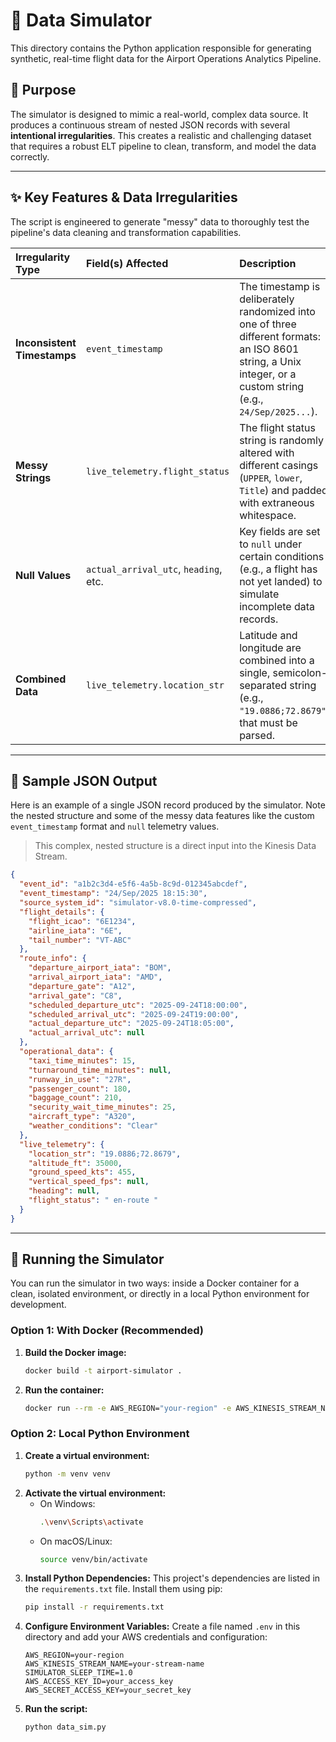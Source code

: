 # 🐍 Data Simulator

This directory contains the Python application responsible for generating synthetic, real-time flight data for the Airport Operations Analytics Pipeline.

## 🎯 Purpose
The simulator is designed to mimic a real-world, complex data source. It produces a continuous stream of nested JSON records with several **intentional irregularities**. This creates a realistic and challenging dataset that requires a robust ELT pipeline to clean, transform, and model the data correctly.

---

## ✨ Key Features & Data Irregularities
The script is engineered to generate "messy" data to thoroughly test the pipeline's data cleaning and transformation capabilities.

| Irregularity Type | Field(s) Affected | Description |
| :--- | :--- | :--- |
| **Inconsistent Timestamps** | `event_timestamp` | The timestamp is deliberately randomized into one of three different formats: an ISO 8601 string, a Unix integer, or a custom string (e.g., `24/Sep/2025...`). |
| **Messy Strings** | `live_telemetry.flight_status` | The flight status string is randomly altered with different casings (`UPPER`, `lower`, `Title`) and padded with extraneous whitespace. |
| **Null Values** | `actual_arrival_utc`, `heading`, etc. | Key fields are set to `null` under certain conditions (e.g., a flight has not yet landed) to simulate incomplete data records. |
| **Combined Data** | `live_telemetry.location_str` | Latitude and longitude are combined into a single, semicolon-separated string (e.g., `"19.0886;72.8679"`) that must be parsed. |

---

## 📄 Sample JSON Output
Here is an example of a single JSON record produced by the simulator. Note the nested structure and some of the messy data features like the custom `event_timestamp` format and `null` telemetry values.

> This complex, nested structure is a direct input into the Kinesis Data Stream.

```json
{
  "event_id": "a1b2c3d4-e5f6-4a5b-8c9d-012345abcdef",
  "event_timestamp": "24/Sep/2025 18:15:30",
  "source_system_id": "simulator-v8.0-time-compressed",
  "flight_details": {
    "flight_icao": "6E1234",
    "airline_iata": "6E",
    "tail_number": "VT-ABC"
  },
  "route_info": {
    "departure_airport_iata": "BOM",
    "arrival_airport_iata": "AMD",
    "departure_gate": "A12",
    "arrival_gate": "C8",
    "scheduled_departure_utc": "2025-09-24T18:00:00",
    "scheduled_arrival_utc": "2025-09-24T19:00:00",
    "actual_departure_utc": "2025-09-24T18:05:00",
    "actual_arrival_utc": null
  },
  "operational_data": {
    "taxi_time_minutes": 15,
    "turnaround_time_minutes": null,
    "runway_in_use": "27R",
    "passenger_count": 180,
    "baggage_count": 210,
    "security_wait_time_minutes": 25,
    "aircraft_type": "A320",
    "weather_conditions": "Clear"
  },
  "live_telemetry": {
    "location_str": "19.0886;72.8679",
    "altitude_ft": 35000,
    "ground_speed_kts": 455,
    "vertical_speed_fps": null,
    "heading": null,
    "flight_status": " en-route "
  }
}
```

---

## 🚀 Running the Simulator
You can run the simulator in two ways: inside a Docker container for a clean, isolated environment, or directly in a local Python environment for development.

### Option 1: With Docker (Recommended)
1.  **Build the Docker image:**
    ```bash
    docker build -t airport-simulator .
    ```
2.  **Run the container:**
    ```bash
    docker run --rm -e AWS_REGION="your-region" -e AWS_KINESIS_STREAM_NAME="your-stream-name" airport-simulator
    ```

### Option 2: Local Python Environment
1.  **Create a virtual environment:**
    ```bash
    python -m venv venv
    ```
2.  **Activate the virtual environment:**
    * On Windows:
        ```bash
        .\venv\Scripts\activate
        ```
    * On macOS/Linux:
        ```bash
        source venv/bin/activate
        ```
3.  **Install Python Dependencies:**
    This project's dependencies are listed in the `requirements.txt` file. Install them using pip:
    ```bash
    pip install -r requirements.txt
    ```
4.  **Configure Environment Variables:**
    Create a file named `.env` in this directory and add your AWS credentials and configuration:
    ```
    AWS_REGION=your-region
    AWS_KINESIS_STREAM_NAME=your-stream-name
    SIMULATOR_SLEEP_TIME=1.0
    AWS_ACCESS_KEY_ID=your_access_key
    AWS_SECRET_ACCESS_KEY=your_secret_key
    ```
5.  **Run the script:**
    ```bash
    python data_sim.py
    ```